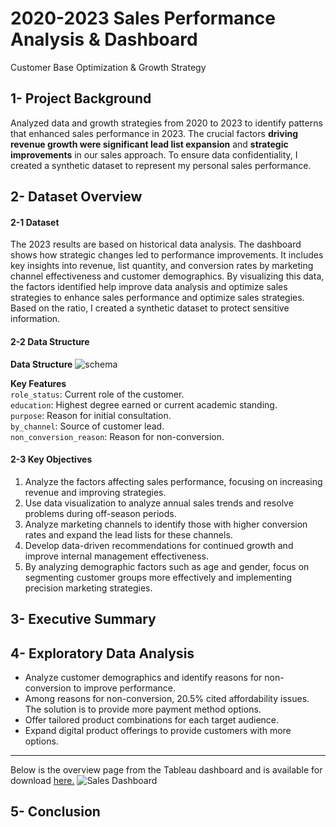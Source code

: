 # 2020-2023 Sales Performance Analysis & Dashboard
Customer Base Optimization & Growth Strategy

## 1- Project Background

Analyzed data and growth strategies from 2020 to 2023 to identify patterns that enhanced sales performance in 2023. The crucial factors **driving revenue growth were significant lead list expansion** and **strategic improvements** in our sales approach. To ensure data confidentiality, I created a synthetic dataset to represent my personal sales performance.

## 2- Dataset Overview

#### 2-1 Dataset
The 2023 results are based on historical data analysis. The dashboard shows how strategic changes led to performance improvements. It includes key insights into revenue, list quantity, and conversion rates by marketing channel effectiveness and customer demographics. By visualizing this data, the factors identified help improve data analysis and optimize sales strategies to enhance sales performance and optimize sales strategies. Based on the ratio, I created a synthetic dataset to protect sensitive information.

#### 2-2 Data Structure

**Data Structure**
![schema](https://github.com/user-attachments/assets/04926770-32de-4dbc-bc9c-30d205c79f23)

**Key Features**   
`role_status`: Current role of the customer.  
`education`: Highest degree earned or current academic standing.  
`purpose`: Reason for initial consultation.  
`by_channel`: Source of customer lead.  
`non_conversion_reason`: Reason for non-conversion.


#### 2-3 Key Objectives  
1. Analyze the factors affecting sales performance, focusing on increasing revenue and improving strategies.
2. Use data visualization to analyze annual sales trends and resolve problems during off-season periods.
3. Analyze marketing channels to identify those with higher conversion rates and expand the lead lists for these channels.
4. Develop data-driven recommendations for continued growth and improve internal management effectiveness.
5. By analyzing demographic factors such as age and gender, focus on segmenting customer groups more effectively and implementing precision marketing strategies.


## 3- Executive Summary



## 4- Exploratory Data Analysis


- Analyze customer demographics and identify reasons for non-conversion to improve performance.
- Among reasons for non-conversion, 20.5% cited affordability issues. The solution is to provide more payment method options.
- Offer tailored product combinations for each target audience.
- Expand digital product offerings to provide customers with more options.
---

Below is the overview page from the Tableau dashboard and is available for download [here.](https://public.tableau.com/app/profile/cytdata/viz/SalesPerformance_17417274100470/1)
![Sales Dashboard](https://github.com/user-attachments/assets/8b666862-d9b3-4b1f-802f-a07f4898b6c0)



## 5- Conclusion
